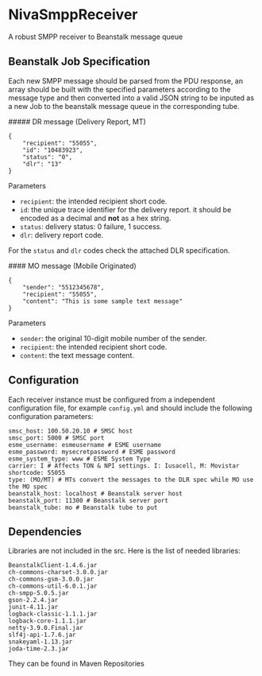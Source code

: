 NivaSmppReceiver
================

A robust SMPP receiver to Beanstalk message queue


## Beanstalk Job Specification
Each new SMPP message should be parsed from the PDU response, an array should be built with the specified parameters according to the message type and then converted into a valid JSON string to be inputed as a new Job to the beanstalk message queue in the corresponding tube.

##### DR message (Delivery Report, MT)

```
{
	"recipient": "55055",
	"id": "10483923",
	"status": "0",
	"dlr": "13"
}
```

Parameters

- `recipient`: the intended recipient short code.
- `id`: the unique trace identifier for the delivery report. it should be encoded as a decimal and **not** as a hex string.
- `status`: delivery status: 0 failure, 1 success.
- `dlr`: delivery report code.

For the `status` and `dlr` codes check the attached DLR specification.

#### MO message (Mobile Originated)

```
{
	"sender": "5512345678",
	"recipient": "55055",
	"content": "This is some sample text message"
}
```

Parameters

- `sender`: the original 10-digit mobile number of the sender.
- `recipient`: the intended recipient short code.
- `content`: the text message content.

## Configuration

Each receiver instance must be configured from a independent configuration file, for example `config.yml` and should include the following configuration parameters:

```
smsc_host: 100.50.20.10 # SMSC host
smsc_port: 5000 # SMSC port
esme_username: esmeusername # ESME username
esme_password: mysecretpassword # ESME password
esme_system_type: www # ESME System Type
carrier: I # Affects TON & NPI settings. I: Iusacell, M: Movistar
shortcode: 55055
type: (MO/MT) # MTs convert the messages to the DLR spec while MO use the MO spec
beanstalk_host: localhost # Beanstalk server host
beanstalk_port: 11300 # Beanstalk server port
beanstalk_tube: mo # Beanstalk tube to put
```

## Dependencies

Libraries are not included in the src. Here is the list of needed libraries:

```
BeanstalkClient-1.4.6.jar
ch-commons-charset-3.0.0.jar
ch-commons-gsm-3.0.0.jar
ch-commons-util-6.0.1.jar
ch-smpp-5.0.5.jar
gson-2.2.4.jar
junit-4.11.jar
logback-classic-1.1.1.jar
logback-core-1.1.1.jar
netty-3.9.0.Final.jar
slf4j-api-1.7.6.jar
snakeyaml-1.13.jar
joda-time-2.3.jar
```

They can be found in Maven Repositories
